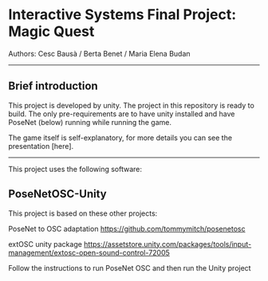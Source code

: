 # Interactive Systems Final Project: Magic Quest
Authors: Cesc Bausà / Berta Benet / Maria Elena Budan 
__________________________
## Brief introduction
This project is developed by unity. The project in this repository is ready to build. The only pre-requirements are to have unity installed and have PoseNet (below) running while running the game.

The game itself is self-explanatory, for more details you can see the presentation [here].
_______________________________
This project uses the following software:
## PoseNetOSC-Unity

This project is based on these other projects: 

PoseNet to OSC adaptation
https://github.com/tommymitch/posenetosc 

extOSC unity package
https://assetstore.unity.com/packages/tools/input-management/extosc-open-sound-control-72005

Follow the instructions to run PoseNet OSC and then run the Unity project
